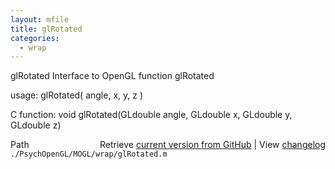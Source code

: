 ```yaml
---
layout: mfile
title: glRotated
categories:
  - wrap
---
```


glRotated  Interface to OpenGL function glRotated

usage:  glRotated\( angle, x, y, z \)

C function:  void glRotated\(GLdouble angle, GLdouble x, GLdouble y, GLdouble z\)


<div class="code_header" style="text-align:right;">
  <span style="float:left;">Path&nbsp;&nbsp;</span> <span class="counter">Retrieve <a href=
  "https://raw.github.com/Psychtoolbox-3/Psychtoolbox-3/beta/./PsychOpenGL/MOGL/wrap/glRotated.m">current version from GitHub</a> | View <a href=
  "https://github.com/Psychtoolbox-3/Psychtoolbox-3/commits/beta/./PsychOpenGL/MOGL/wrap/glRotated.m">changelog</a></span>
</div>
<div class="code">
  <code>./PsychOpenGL/MOGL/wrap/glRotated.m</code>
</div>
